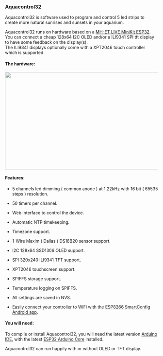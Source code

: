 ### Aquacontrol32

Aquacontrol32 is software used to program and control 5 led strips to create more natural sunrises and sunsets in your aquarium.

Aquacontrol32 runs on hardware based on a [MH-ET LIVE MiniKit ESP32](http://mh.nodebb.com/topic/8/new-mh-et-live-minikit-for-esp32).
<br>You can connect a cheap 128x64 I2C OLED and/or a ILI9341 SPI tft display to have some feedback on the display(s). 
<br>The ILI9341 displays optionally come with a XPT2046 touch controller which is supported.

#### The hardware:

<a href="https://user-images.githubusercontent.com/24290108/33763793-1df0fe98-dc12-11e7-82a5-853e5a1d07d1.JPG"><img src="https://user-images.githubusercontent.com/24290108/33763798-2385a69c-dc12-11e7-81c4-2429f2fb88fd.JPG" height="320" width="512" ></a>

#### Features:

- 5 channels led dimming ( common anode ) at 1.22kHz with 16 bit ( 65535 steps ) resolution.

- 50 timers per channel.

- Web interface to control the device.

- Automatic NTP timekeeping.

- Timezone support.

- 1-Wire Maxim ( Dallas ) DS18B20 sensor support.

- I2C 128x64 SSD1306 OLED support.

- SPI 320x240 ILI9341 TFT support.

- XPT2046 touchscreen support.

- SPIFFS storage support.

- Temperature logging on SPIFFS.

- All settings are saved in NVS.

- Easily connect your controller to WiFi with the [ESP8266 SmartConfig Android app](https://play.google.com/store/apps/details?id=com.cmmakerclub.iot.esptouch&hl=nl).


#### You will need:

To compile or install Aquacontrol32, you will need the latest version [Arduino IDE](https://arduino.cc/), with the latest [ESP32 Arduino Core](https://github.com/espressif/arduino-esp32) installed.

Aquacontrol32 can run happily with or without OLED or TFT display.
